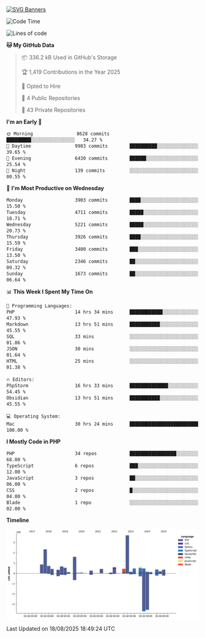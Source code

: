 [![SVG Banners](https://svg-banners.vercel.app/api?type=glitch&text1=Gere_Lajos%F0%9F%92%BB&width=800&height=400)](https://github.com/Akshay090/svg-banners)

<!--START_SECTION:waka-->
![Code Time](http://img.shields.io/badge/Code%20Time-2%2C786%20hrs%2026%20mins-blue)

![Lines of code](https://img.shields.io/badge/From%20Hello%20World%20I%27ve%20Written-15.9%20million%20lines%20of%20code-blue)

**🐱 My GitHub Data** 

> 📦 336.2 kB Used in GitHub's Storage 
 > 
> 🏆 1,419 Contributions in the Year 2025
 > 
> 💼 Opted to Hire
 > 
> 📜 4 Public Repositories 
 > 
> 🔑 43 Private Repositories 
 > 
**I'm an Early 🐤** 

```text
🌞 Morning                8628 commits        █████████░░░░░░░░░░░░░░░░   34.27 % 
🌆 Daytime                9983 commits        ██████████░░░░░░░░░░░░░░░   39.65 % 
🌃 Evening                6430 commits        ██████░░░░░░░░░░░░░░░░░░░   25.54 % 
🌙 Night                  139 commits         ░░░░░░░░░░░░░░░░░░░░░░░░░   00.55 % 
```
📅 **I'm Most Productive on Wednesday** 

```text
Monday                   3903 commits        ████░░░░░░░░░░░░░░░░░░░░░   15.50 % 
Tuesday                  4711 commits        █████░░░░░░░░░░░░░░░░░░░░   18.71 % 
Wednesday                5221 commits        █████░░░░░░░░░░░░░░░░░░░░   20.73 % 
Thursday                 3926 commits        ████░░░░░░░░░░░░░░░░░░░░░   15.59 % 
Friday                   3400 commits        ███░░░░░░░░░░░░░░░░░░░░░░   13.50 % 
Saturday                 2346 commits        ██░░░░░░░░░░░░░░░░░░░░░░░   09.32 % 
Sunday                   1673 commits        ██░░░░░░░░░░░░░░░░░░░░░░░   06.64 % 
```


📊 **This Week I Spent My Time On** 

```text
💬 Programming Languages: 
PHP                      14 hrs 34 mins      ████████████░░░░░░░░░░░░░   47.93 % 
Markdown                 13 hrs 51 mins      ███████████░░░░░░░░░░░░░░   45.55 % 
SQL                      33 mins             ░░░░░░░░░░░░░░░░░░░░░░░░░   01.86 % 
JSON                     30 mins             ░░░░░░░░░░░░░░░░░░░░░░░░░   01.64 % 
HTML                     25 mins             ░░░░░░░░░░░░░░░░░░░░░░░░░   01.38 % 

🔥 Editors: 
PhpStorm                 16 hrs 33 mins      ██████████████░░░░░░░░░░░   54.45 % 
Obsidian                 13 hrs 51 mins      ███████████░░░░░░░░░░░░░░   45.55 % 

💻 Operating System: 
Mac                      30 hrs 24 mins      █████████████████████████   100.00 % 
```

**I Mostly Code in PHP** 

```text
PHP                      34 repos            █████████████████░░░░░░░░   68.00 % 
TypeScript               6 repos             ███░░░░░░░░░░░░░░░░░░░░░░   12.00 % 
JavaScript               3 repos             ██░░░░░░░░░░░░░░░░░░░░░░░   06.00 % 
CSS                      2 repos             █░░░░░░░░░░░░░░░░░░░░░░░░   04.00 % 
Blade                    1 repo              ░░░░░░░░░░░░░░░░░░░░░░░░░   02.00 % 
```



**Timeline**

![Lines of Code chart](https://raw.githubusercontent.com/gere-lajos/gere-lajos/main/assets/bar_graph.png)


 Last Updated on 18/08/2025 18:49:24 UTC
<!--END_SECTION:waka-->
